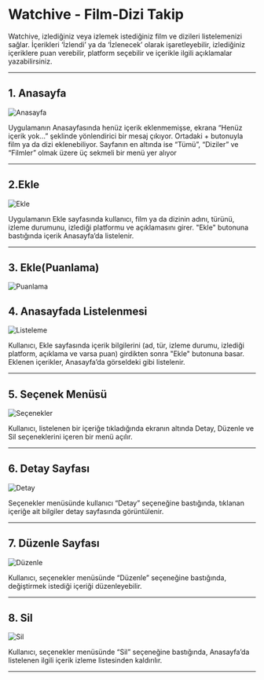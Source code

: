 #  Watchive - Film-Dizi Takip

Watchive, izlediğiniz veya izlemek istediğiniz film ve dizileri listelemenizi sağlar. İçerikleri ‘İzlendi’ ya da ‘İzlenecek’ olarak işaretleyebilir, izlediğiniz içeriklere puan verebilir, platform seçebilir ve içerikle ilgili açıklamalar yazabilirsiniz.

---

##  1. Anasayfa 

![Anasayfa](Anasayfa.jpg)

Uygulamanın Anasayfasında henüz içerik eklenmemişse, ekrana “Henüz içerik yok…” şeklinde yönlendirici bir mesaj çıkıyor. Ortadaki + butonuyla film ya da dizi eklenebiliyor. Sayfanın en altında ise “Tümü”, “Diziler” ve “Filmler” olmak üzere üç sekmeli bir menü yer alıyor

---

##  2.Ekle 

![Ekle](Eklesayfası.jpg)

Uygulamanın Ekle sayfasında kullanıcı, film ya da dizinin adını, türünü, izleme durumunu, izlediği platformu ve açıklamasını girer. "Ekle" butonuna bastığında içerik Anasayfa’da listelenir.

---


##  3. Ekle(Puanlama)

![Puanlama](Puan.jpg)



##  4. Anasayfada Listelenmesi

![Listeleme](Listeleme.jpg)

Kullanıcı, Ekle sayfasında içerik bilgilerini (ad, tür, izleme durumu, izlediği platform, açıklama ve varsa puan) girdikten sonra "Ekle" butonuna basar. Eklenen içerikler, Anasayfa’da görseldeki gibi listelenir.

---



##  5. Seçenek Menüsü

![Seçenekler](Seçenekler.jpg)

Kullanıcı, listelenen bir içeriğe tıkladığında ekranın altında Detay, Düzenle ve Sil seçeneklerini içeren bir menü açılır.

---



##  6. Detay Sayfası

![Detay](Detaysayfası.jpg)

Seçenekler menüsünde kullanıcı “Detay” seçeneğine bastığında, tıklanan içeriğe ait bilgiler detay sayfasında görüntülenir.

---


##  7. Düzenle Sayfası

![Düzenle](Düzenlesayfası.jpg)

Kullanıcı, seçenekler menüsünde “Düzenle” seçeneğine bastığında, değiştirmek istediği içeriği düzenleyebilir.

---


##  8. Sil

![Sil](Sil.jpg)

Kullanıcı, seçenekler menüsünde “Sil” seçeneğine bastığında, Anasayfa’da listelenen ilgili içerik izleme listesinden kaldırılır.

---



